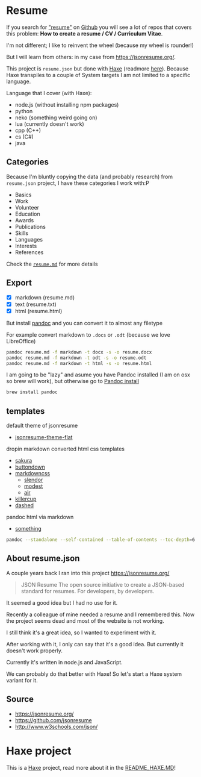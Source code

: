 # Resume

If you search for ["resume"](https://www.google.com/search?q=resume%20site%3Agithub.com&oq=gitub&) on [Github](https://github.com/search?q=resume) you will see a lot of repos that covers this problem:  **How to create a resume / CV / Curriculum Vitae**.

I'm not different; I like to reinvent the wheel (because my wheel is rounder!)

But I will learn from others: in my case from https://jsonresume.org/.

This project is `resume.json` but done with [Haxe](http://www.haxe.org) (readmore [here](README_HAXE.MD)). Because Haxe transpiles to a couple of System targets I am not limited to a specific language.

Language that I cover (with Haxe):

- node.js (without installing npm packages)
- python
- neko (something weird going on)
- lua (currently doesn't work)
- cpp (C++)
- cs (C#)
- java



## Categories

Because I'm bluntly copying the data (and probably research) from `resume.json` project, I have these categories I work with:P

- Basics
- Work
- Volunteer
- Education
- Awards
- Publications
- Skills
- Languages
- Interests
- References

Check the [`resume.md`](docs/resume.md) for more details



## Export

- [x] markdown (resume.md)
- [x] text (resume.txt)
- [x] html (resume.html)

But install [pandoc](https://pandoc.org/) and you can convert it to almost any filetype

For example convert markdown to `.docs` or `.odt` (because we love LibreOffice)

```bash
pandoc resume.md -f markdown -t docx -s -o resume.docx
pandoc resume.md -f markdown -t odt -s -o resume.odt
pandoc resume.md -f markdown -t html -s -o resume.html
```

I am going to be "lazy" and asume you have Pandoc installed (I am on osx so brew will work), but otherwise go to [Pandoc install](https://pandoc.org/installing.html)

```bash
brew install pandoc
```

## templates

default theme of jsonresume

- [jsonresume-theme-flat](https://github.com/erming/jsonresume-theme-flat)

dropin markdown converted html css templates

- [sakura](https://github.com/oxalorg/sakura)
- [buttondown](https://github.com/ryangray/buttondown)
- [markdowncss](https://github.com/markdowncss)
	- [slendor](https://github.com/markdowncss/splendor)
	- [modest](https://github.com/markdowncss/modest)
	- [air](https://github.com/markdowncss/air)
- [killercup](https://gist.github.com/killercup/5917178)
- [dashed](https://gist.github.com/dashed/6714393)


pandoc html via markdown

- [something](https://sdsawtelle.github.io/blog/output/simple-markdown-resume-with-pandoc-and-wkhtmltopdf.html)


```bash
pandoc --standalone --self-contained --table-of-contents --toc-depth=6 -t html5 --css=<css.css> <markdown.md> -o <html.html>
```


## About resume.json

A couple years back I ran into this project <https://jsonresume.org/>

> JSON Resume
> The open source initiative to create a JSON-based standard for resumes. For developers, by developers.

It seemed a good idea but I had no use for it.


Recently a colleague of mine needed a resume and I remembered this.
Now the project seems dead and most of the website is not working.

I still think it's a great idea, so I wanted to experiment with it.

After working with it, I only can say that it's a good idea. But currently it doesn't work properly.


Currently it's written in node.js and JavaScript.

We can probably do that better with Haxe!
So let's start a Haxe system variant for it.


## Source

- <https://jsonresume.org/>
- <https://github.com/jsonresume>
- <http://www.w3schools.com/json/>


# Haxe project

This is a [Haxe](http://www.haxe.org) project, read more about it in the [README_HAXE.MD](README_HAXE.MD)!